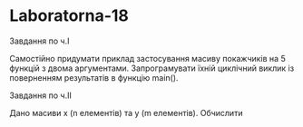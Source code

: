 # Laboratorna-18
Завдання по ч.I 

Самостійно придумати приклад застосування масиву покажчиків на 5 функцій з двома аргументами. Запрограмувати їхній циклічний виклик із поверненням результатів в функцію main().

Завдання по ч.II

Дано масиви x (n елементів) та y (m елементів). Обчислити 

